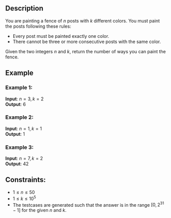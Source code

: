 ## Description
You are painting a fence of $n$ posts with $k$ different colors. You must paint the posts following these rules:
- Every post must be painted exactly one color.
- There cannot be three or more consecutive posts with the same color.

Given the two integers $n$ and $k$, return the number of ways you can paint the fence.

## Example
### Example 1:
**Input**: $n = 3, k = 2$  
**Output**: $6$

### Example 2:
**Input**: $n = 1, k = 1$  
**Output**: $1$

### Example 3:
**Input**: $n = 7, k = 2$  
**Output**: $42$
 
## Constraints:
- $1 \leq n \leq 50$
- $1 \leq k \leq 10^5$
- The testcases are generated such that the answer is in the range $[0, 2^{31} - 1]$ for the given $n$ and $k$.